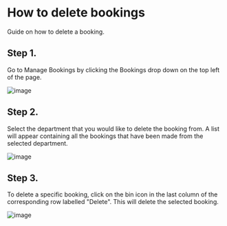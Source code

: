 # How to delete bookings
Guide on how to delete a booking.

## Step 1.

Go to Manage Bookings by clicking the Bookings drop down on the top left of the page.

![image](https://user-images.githubusercontent.com/88474382/135210315-4345d032-f2ba-4de8-958b-b299b2a58b29.png)

## Step 2. 

Select the department that you would like to delete the booking from. A list will appear containing all the bookings that have been made from the selected department.

![image](https://user-images.githubusercontent.com/88474382/135707326-2d427a97-41a5-4425-ab00-ec10d1064908.png)

## Step 3.

To delete a specific booking, click on the bin icon in the last column of the corresponding row labelled "Delete". This will delete the selected booking.

![image](https://user-images.githubusercontent.com/88474382/135709131-f6240059-c64f-4c33-a706-9ef3df21b784.png)
